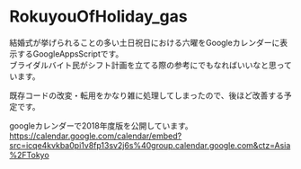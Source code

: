 # RokuyouOfHoliday_gas
結婚式が挙げられることの多い土日祝日における六曜をGoogleカレンダーに表示するGoogleAppsScriptです。  
ブライダルバイト民がシフト計画を立てる際の参考にでもなればいいなと思っています。

既存コードの改変・転用をかなり雑に処理してしまったので、後ほど改善する予定です。

googleカレンダーで2018年度版を公開しています。
https://calendar.google.com/calendar/embed?src=icqe4kvkba0pi1v8fp13sv2j6s%40group.calendar.google.com&ctz=Asia%2FTokyo

